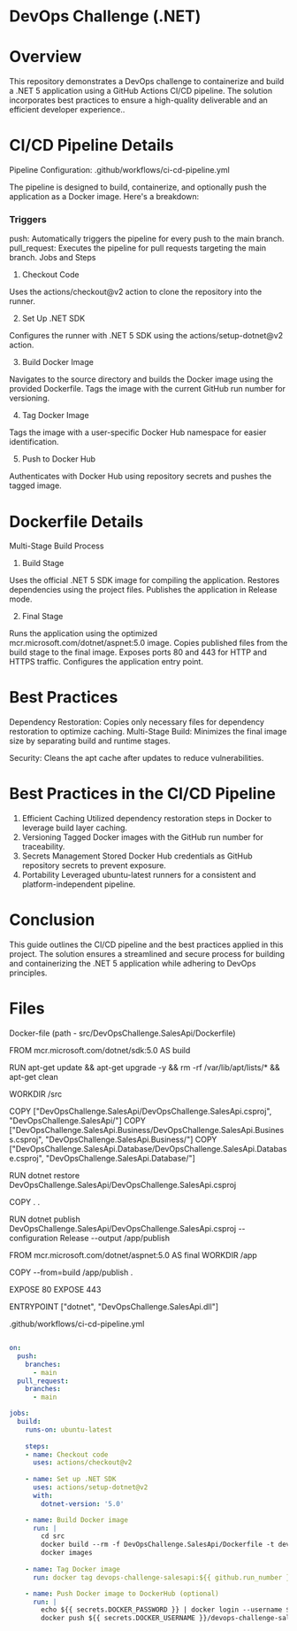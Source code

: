 # DevOps Challenge (.NET)

# Overview 

This repository demonstrates a DevOps challenge to containerize and build a .NET 5 application using a GitHub Actions CI/CD pipeline. The solution incorporates best practices to ensure a high-quality deliverable and an efficient developer experience..

# CI/CD Pipeline Details
Pipeline Configuration: .github/workflows/ci-cd-pipeline.yml

The pipeline is designed to build, containerize, and optionally push the application as a Docker image. Here's a breakdown:

### Triggers

push: Automatically triggers the pipeline for every push to the main branch.
pull_request: Executes the pipeline for pull requests targeting the main branch.
Jobs and Steps

1. Checkout Code

Uses the actions/checkout@v2 action to clone the repository into the runner.

2. Set Up .NET SDK

Configures the runner with .NET 5 SDK using the actions/setup-dotnet@v2 action.

3. Build Docker Image

Navigates to the source directory and builds the Docker image using the provided Dockerfile. Tags the image with the current GitHub run number for versioning.

4. Tag Docker Image

Tags the image with a user-specific Docker Hub namespace for easier identification.

5. Push to Docker Hub 

Authenticates with Docker Hub using repository secrets and pushes the tagged image.

# Dockerfile Details

Multi-Stage Build Process

1. Build Stage

Uses the official .NET 5 SDK image for compiling the application.
Restores dependencies using the project files.
Publishes the application in Release mode.

2. Final Stage

Runs the application using the optimized mcr.microsoft.com/dotnet/aspnet:5.0 image.
Copies published files from the build stage to the final image.
Exposes ports 80 and 443 for HTTP and HTTPS traffic.
Configures the application entry point.

# Best Practices

Dependency Restoration: Copies only necessary files for dependency restoration to optimize caching.
Multi-Stage Build: Minimizes the final image size by separating build and runtime stages.

Security: Cleans the apt cache after updates to reduce vulnerabilities.

# Best Practices in the CI/CD Pipeline

1. Efficient Caching
Utilized dependency restoration steps in Docker to leverage build layer caching.
3. Versioning
Tagged Docker images with the GitHub run number for traceability.
4. Secrets Management
Stored Docker Hub credentials as GitHub repository secrets to prevent exposure.
5. Portability
Leveraged ubuntu-latest runners for a consistent and platform-independent pipeline.

# Conclusion

This guide outlines the CI/CD pipeline and the best practices applied in this project. The solution ensures a streamlined and secure process for building and containerizing the .NET 5 application while adhering to DevOps principles.

# Files

Docker-file (path - src/DevOpsChallenge.SalesApi/Dockerfile)

FROM mcr.microsoft.com/dotnet/sdk:5.0 AS build

RUN apt-get update && apt-get upgrade -y && rm -rf /var/lib/apt/lists/* && apt-get clean

WORKDIR /src

COPY ["DevOpsChallenge.SalesApi/DevOpsChallenge.SalesApi.csproj", "DevOpsChallenge.SalesApi/"]
COPY ["DevOpsChallenge.SalesApi.Business/DevOpsChallenge.SalesApi.Business.csproj", "DevOpsChallenge.SalesApi.Business/"]
COPY ["DevOpsChallenge.SalesApi.Database/DevOpsChallenge.SalesApi.Database.csproj", "DevOpsChallenge.SalesApi.Database/"]

RUN dotnet restore DevOpsChallenge.SalesApi/DevOpsChallenge.SalesApi.csproj

COPY . .

RUN dotnet publish DevOpsChallenge.SalesApi/DevOpsChallenge.SalesApi.csproj --configuration Release --output /app/publish

FROM mcr.microsoft.com/dotnet/aspnet:5.0 AS final
WORKDIR /app

COPY --from=build /app/publish .

EXPOSE 80
EXPOSE 443

ENTRYPOINT ["dotnet", "DevOpsChallenge.SalesApi.dll"]

.github/workflows/ci-cd-pipeline.yml
```yaml name: Build and Containerize .NET Application

on:
  push:
    branches:
      - main
  pull_request:
    branches:
      - main

jobs:
  build:
    runs-on: ubuntu-latest
    
    steps:
    - name: Checkout code
      uses: actions/checkout@v2
    
    - name: Set up .NET SDK
      uses: actions/setup-dotnet@v2
      with:
        dotnet-version: '5.0'

    - name: Build Docker image
      run: |
        cd src
        docker build --rm -f DevOpsChallenge.SalesApi/Dockerfile -t devops-challenge-salesapi:${{ github.run_number }} .
        docker images
         
    - name: Tag Docker image
      run: docker tag devops-challenge-salesapi:${{ github.run_number }} ${{ secrets.DOCKER_USERNAME }}/devops-challenge-salesapi:${{ github.run_number }}    

    - name: Push Docker image to DockerHub (optional)
      run: |
        echo ${{ secrets.DOCKER_PASSWORD }} | docker login --username ${{ secrets.DOCKER_USERNAME }} --password-stdin
        docker push ${{ secrets.DOCKER_USERNAME }}/devops-challenge-salesapi:${{ github.run_number }}


